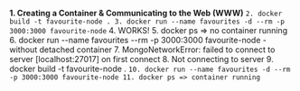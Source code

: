 **1. Creating a Container & Communicating to the Web (WWW)**
`2. docker build -t favourite-node .
3. docker run --name favourites -d --rm -p 3000:3000 favourite-node`
4. WORKS!
5. docker ps => no container running
6. docker run --name favourites --rm -p 3000:3000 favourite-node - without detached container
7. MongoNetworkError: failed to connect to server [localhost:27017] on first connect
8. Not connecting to server
9. docker build -t favourite-node .
`10. docker run --name favourites -d --rm -p 3000:3000 favourite-node
11. docker ps => container running `